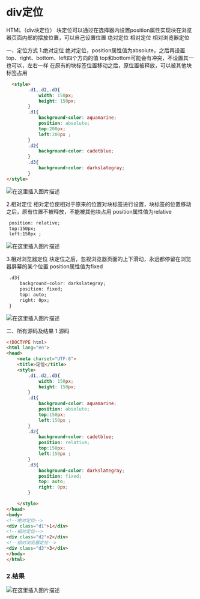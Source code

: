 # div定位

HTML（div块定位）
块定位可以通过在选择器内设置position属性实现块在浏览器页面内部的摆放位置，可以自己设置位置
绝对定位
相对定位
相对浏览器定位

一、定位方式
1.绝对定位
绝对定位，position属性值为absolute，之后再设置top、right、bottom、left四个方向的值
top和bottom可能会有冲突，不设置其一也可以，左右一样
在原有的块标签位置移动之后，原位置被释放，可以被其他块标签占用

```html
  <style>
        .d1,.d2,.d3{
            width: 150px;
            height: 150px;
        }
        .d1{
            background-color: aquamarine;
            position: absolute;
            top:200px;
            left:200px ;
        }
        .d2{
            background-color: cadetblue;
        }
        .d3{
            background-color: darkslategray;
        }
</style>
```

![在这里插入图片描述](https://img-blog.csdnimg.cn/20210325202902498.png?x-oss-process=image/watermark,type_ZmFuZ3poZW5naGVpdGk,shadow_10,text_aHR0cHM6Ly9ibG9nLmNzZG4ubmV0L21vb29uaw==,size_16,color_FFFFFF,t_70)

2.相对定位
相对定位使相对于原来的位置对块标签进行设置，块标签的位置移动之后，原有位置不被释放，不能被其他块占用
position属性值为relative

```html
 position: relative;
 top:150px;
 left:150px ;
```

![在这里插入图片描述](https://img-blog.csdnimg.cn/20210325203830406.png?x-oss-process=image/watermark,type_ZmFuZ3poZW5naGVpdGk,shadow_10,text_aHR0cHM6Ly9ibG9nLmNzZG4ubmV0L21vb29uaw==,size_16,color_FFFFFF,t_70)

3.相对浏览器定位
块定位之后，忽视浏览器页面的上下滑动，永远都停留在浏览器屏幕的某个位置
position属性值为fixed

```html
 .d3{
     background-color: darkslategray;
     position: fixed;
     top: auto;
     right: 0px;
 }
```

![在这里插入图片描述](https://img-blog.csdnimg.cn/20210325204159151.png?x-oss-process=image/watermark,type_ZmFuZ3poZW5naGVpdGk,shadow_10,text_aHR0cHM6Ly9ibG9nLmNzZG4ubmV0L21vb29uaw==,size_16,color_FFFFFF,t_70)

二、所有源码及结果
1.源码

```html
<!DOCTYPE html>
<html lang="en">
<head>
    <meta charset="UTF-8">
    <title>定位</title>
    <style>
        .d1,.d2,.d3{
            width: 150px;
            height: 150px;
        }
        .d1{
            background-color: aquamarine;
            position: absolute;
            top:150px;
            left:150px ;
        }
        .d2{
            background-color: cadetblue;
            position: relative;
            top:150px;
            left:150px ;
        }
        .d3{
            background-color: darkslategray;
            position: fixed;
            top: auto;
            right: 0px;
        }

    </style>
</head>
<body>
<!--绝对定位-->
<div class="d1">1</div>
<!--相对定位-->
<div class="d2">2</div>
<!--相对浏览器定位-->
<div class="d3">3</div>
</body>
</html>
```

### 2.结果

![在这里插入图片描述](https://img-blog.csdnimg.cn/20210325204428359.png?x-oss-process=image/watermark,type_ZmFuZ3poZW5naGVpdGk,shadow_10,text_aHR0cHM6Ly9ibG9nLmNzZG4ubmV0L21vb29uaw==,size_16,color_FFFFFF,t_70)